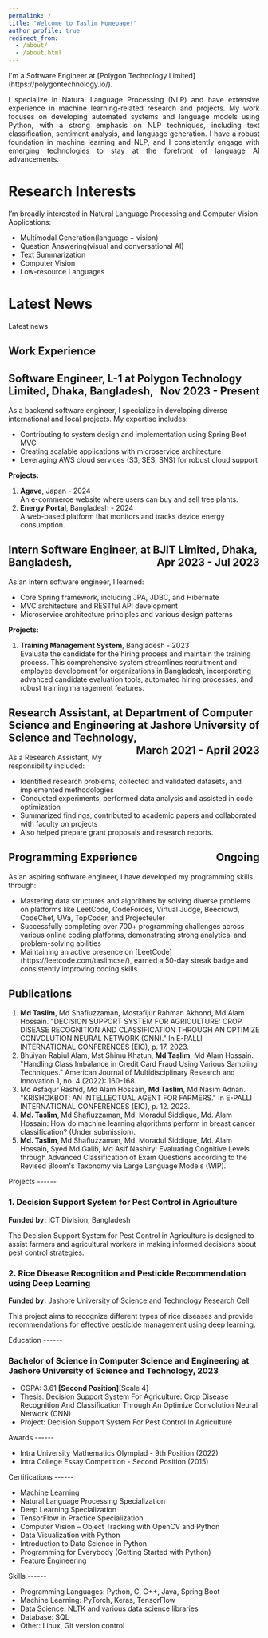 ```yaml
---
permalink: /
title: "Welcome to Taslim Homepage!"
author_profile: true
redirect_from: 
  - /about/
  - /about.html
---
```

<p>
I'm a Software Engineer at [Polygon Technology Limited](https://polygontechnology.io/).
</p>
<p align="justify">
I specialize in Natural Language Processing (NLP) and have extensive experience in machine learning-related research and projects. My work focuses on developing automated systems and language models using Python, with a strong emphasis on NLP techniques, including text classification, sentiment analysis, and language generation. I have a robust foundation in machine learning and NLP, and I consistently engage with emerging technologies to stay at the forefront of language AI advancements.
</p>

Research Interests
======
<p>
I’m broadly interested in Natural Language Processing and Computer Vision Applications:
</p>
<ul>
  <li>Multimodal Generation(language + vision)</li>
  <li>Question Answering(visual and conversational AI)</li>
  <li>Text Summarization</li>
  <li>Computer Vision</li>
  <li>Low-resource Languages</li>
</ul>

Latest News
======
<p> Latest news</p>

Work Experience
------
<h2>
  Software Engineer, L-1 at Polygon Technology Limited, Dhaka, Bangladesh,
  <span style="float: right;">Nov 2023 - Present</span>
</h2>

<p>
  As a backend software engineer, I specialize in developing diverse international and local projects. My expertise includes:
</p>
<ul>
  <li>Contributing to system design and implementation using Spring Boot MVC</li>
  <li>Creating scalable applications with microservice architecture</li>
  <li>Leveraging AWS cloud services (S3, SES, SNS) for robust cloud support</li>
</ul>
<p><strong>Projects:</strong></p>
<ol>
  <li><strong>Agave</strong>, Japan - 2024<br>
    An e-commerce website where users can buy and sell tree plants.</li>
  <li><strong>Energy Portal</strong>, Bangladesh - 2024<br>
    A web-based platform that monitors and tracks device energy consumption.</li>
</ol>

<h2>
  Intern Software Engineer, at BJIT Limited, Dhaka, Bangladesh,
  <span style="float: right;">Apr 2023 - Jul 2023</span>
</h2>
<p>
As an intern software engineer, I learned:
</p>
<ul>
	<li>Core Spring framework, including JPA, JDBC, and Hibernate</li>
	<li>MVC architecture and RESTful API development</li>
	<li>Microservice architecture principles and various design patterns</li>
</ul>
<p><strong>Projects:</strong></p>
<ol>
  <li><strong>Training Management System</strong>, Bangladesh - 2023<br>
	Evaluate the candidate for the hiring process and maintain the training process. This comprehensive system streamlines recruitment and 					 	 employee development for organizations in Bangladesh, incorporating advanced candidate evaluation tools, automated hiring processes, and robust training management features.
  </li>
</ol>

<h2>
  Research Assistant, at Department of Computer Science and Engineering at Jashore University of Science and Technology,
  <span style="float: right;">March 2021 - April 2023</span>
</h2>
<p>
As a Research Assistant, My responsibility included:
</p>
<ul>
	<li>Identified research problems, collected and validated datasets, and implemented methodologies</li>
	<li>Conducted experiments, performed data analysis and assisted in code optimization</li>
	<li>Summarized findings, contributed to academic papers and collaborated with faculty on projects</li>
	<li>Also helped prepare grant proposals and research reports.</li>
</ul>

<h2>
  Programming Experience
  <span style="float: right;">Ongoing</span>
</h2>
<p>
As an aspiring software engineer, I have developed my programming skills through:
</p>
<ul>
    <li>Mastering data structures and algorithms by solving diverse problems on platforms like LeetCode, CodeForces, Virtual Judge, Beecrowd, CodeChef, UVa, TopCoder, and Projecteuler</li>
    <li>Successfully completing over 700+ programming challenges across various online coding platforms, demonstrating strong analytical and problem-solving abilities</li>
    <li>Maintaining an active presence on [LeetCode] (https://leetcode.com/taslimcse/), earned a 50-day streak badge and consistently improving coding skills</li>
</ul>

Publications
------
<ol>
  <li>
    <strong>Md Taslim</strong>, Md Shafiuzzaman, Mostafijur Rahman Akhond, Md Alam Hossain. "DECISION SUPPORT SYSTEM FOR AGRICULTURE: CROP DISEASE RECOGNITION AND CLASSIFICATION THROUGH AN OPTIMIZE CONVOLUTION NEURAL NETWORK (CNN)." In E-PALLI INTERNATIONAL CONFERENCES (EIC), p. 17. 2023.
  </li>
  <li>
    Bhuiyan Rabiul Alam, Mst Shimu Khatun, <strong>Md Taslim</strong>, Md Alam Hossain. "Handling Class Imbalance in Credit Card Fraud Using Various Sampling Techniques." American Journal of Multidisciplinary Research and Innovation 1, no. 4 (2022): 160-168.
  </li>
  <li>
    Md Asfaqur Rashid, Md Alam Hossain, <strong>Md Taslim</strong>, Md Nasim Adnan. "KRISHOKBOT: AN INTELLECTUAL AGENT FOR FARMERS." In E-PALLI INTERNATIONAL CONFERENCES (EIC), p. 12. 2023.
  </li>
  <li>
    <strong>Md. Taslim</strong>, Md Shafiuzzaman, Md. Moradul Siddique, Md. Alam Hossain: How do machine learning algorithms perform in breast cancer classification? (Under submission).
  </li>
  <li>
    <strong>Md. Taslim</strong>, Md Shafiuzzaman, Md. Moradul Siddique, Md. Alam Hossain, Syed Md Galib, Md Asif Nashiry: Evaluating Cognitive Levels through Advanced Classification of Exam Questions according to the Revised Bloom's Taxonomy via Large Language Models (WIP).
  </li>
</ol>
Projects
------
<div class="project">
  <h3>1. Decision Support System for Pest Control in Agriculture</h3>
  <p><strong>Funded by:</strong> ICT Division, Bangladesh</p>
  <p>The Decision Support System for Pest Control in Agriculture is designed to assist farmers and agricultural workers in making informed decisions about pest control strategies.</p>
</div>

<div class="project">
  <h3>2. Rice Disease Recognition and Pesticide Recommendation using Deep Learning</h3>
  <p><strong>Funded by:</strong> Jashore University of Science and Technology Research Cell</p>
  <p>This project aims to recognize different types of rice diseases and provide recommendations for effective pesticide management using deep learning.</p>
</div>
Education
------
<h3>Bachelor of Science in Computer Science and Engineering at Jashore University of Science and Technology, 2023</h3>
<ul>
  <li>CGPA: 3.61 <strong>[Second Position]</strong>[Scale 4]</li>
  <li>Thesis: Decision Support System For Agriculture: Crop Disease Recognition And Classification Through An Optimize Convolution Neural Network (CNN)</li>
  <li>Project: Decision Support System For Pest Control In Agriculture</li>
</ul>
Awards
------
<ul>
  <li>Intra University Mathematics Olympiad - 9th Position (2022)</li>
  <li>Intra College Essay Competition - Second Position (2015)</li>
</ul>
Certifications
------
<ul>
  <li>Machine Learning</li>
  <li>Natural Language Processing Specialization</li>
  <li>Deep Learning Specialization</li>
  <li>TensorFlow in Practice Specialization</li>
  <li>Computer Vision – Object Tracking with OpenCV and Python</li>
  <li>Data Visualization with Python</li>
  <li>Introduction to Data Science in Python</li>
  <li>Programming for Everybody (Getting Started with Python)</li>
  <li>Feature Engineering</li>
</ul>
Skills
------
<ul>
  <li>Programming Languages: Python, C, C++, Java, Spring Boot</li>
  <li>Machine Learning: PyTorch, Keras, TensorFlow</li>
  <li>Data Science: NLTK and various data science libraries</li>
  <li>Database: SQL</li>
  <li>Other: Linux, Git version control</li>
</ul>

